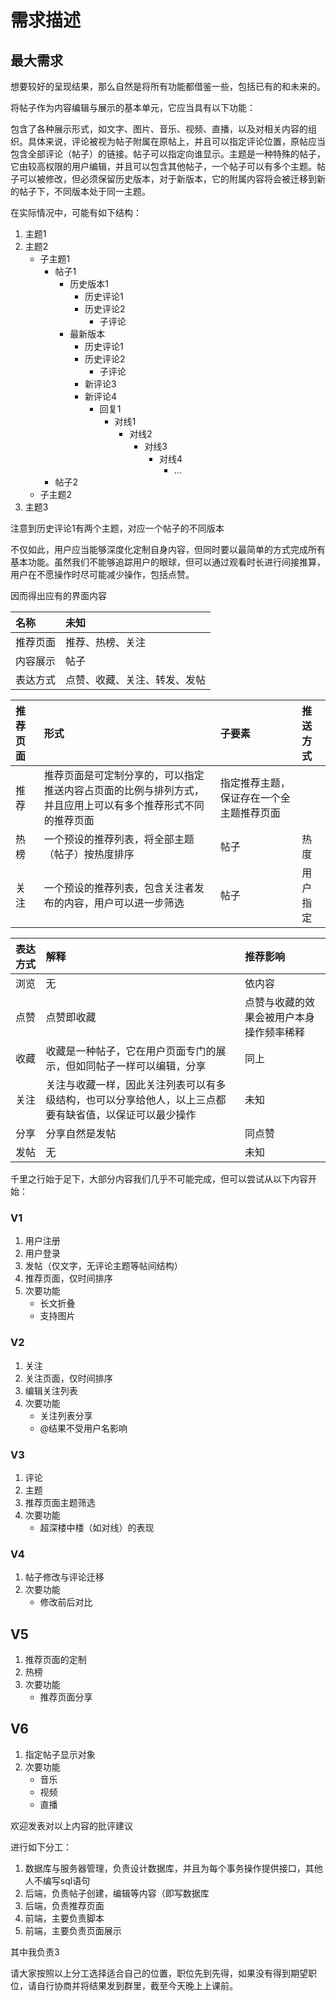 # 需求描述

## 最大需求

想要较好的呈现结果，那么自然是将所有功能都借鉴一些，包括已有的和未来的。

将帖子作为内容编辑与展示的基本单元，它应当具有以下功能：

包含了各种展示形式，如文字、图片、音乐、视频、直播，以及对相关内容的组织。具体来说，评论被视为帖子附属在原帖上，并且可以指定评论位置，原帖应当包含全部评论（帖子）的链接。帖子可以指定向谁显示。主题是一种特殊的帖子，它由较高权限的用户编辑，并且可以包含其他帖子，一个帖子可以有多个主题。帖子可以被修改，但必须保留历史版本，对于新版本，它的附属内容将会被迁移到新的帖子下，不同版本处于同一主题。

在实际情况中，可能有如下结构：

1. 主题1
2. 主题2
   - 子主题1
     - 帖子1
       - 历史版本1
         - 历史评论1
         - 历史评论2
           - 子评论
       - 最新版本
         - 历史评论1
         - 历史评论2
           - 子评论
         - 新评论3
         - 新评论4
           - 回复1
             - 对线1
               - 对线2
                 - 对线3
                   - 对线4
                     - ...
     - 帖子2
   - 子主题2
3. 主题3

注意到历史评论1有两个主题，对应一个帖子的不同版本

不仅如此，用户应当能够深度化定制自身内容，但同时要以最简单的方式完成所有基本功能。虽然我们不能够追踪用户的眼球，但可以通过观看时长进行间接推算，用户在不愿操作时尽可能减少操作，包括点赞。

因而得出应有的界面内容

| 名称  | 未知 |
|  :----  | :----  |
| 推荐页面 | 推荐、热榜、关注 |
| 内容展示 | 帖子 |
| 表达方式 | 点赞、收藏、关注、转发、发帖 |

| 推荐页面  | 形式 | 子要素 | 推送方式 |
|  :----  | :---- | :---- |  :---- |
| 推荐 | 推荐页面是可定制分享的，可以指定推送内容占页面的比例与排列方式，并且应用上可以有多个推荐形式不同的推荐页面 | 指定推荐主题，保证存在一个全主题推荐页面 |
| 热榜 | 一个预设的推荐列表，将全部主题（帖子）按热度排序 | 帖子 | 热度 |
| 关注 | 一个预设的推荐列表，包含关注者发布的内容，用户可以进一步筛选 | 帖子 | 用户指定 |

| 表达方式 | 解释 | 推荐影响 |
|  :----  | :---- | :---- |
| 浏览 | 无 | 依内容 | 影响 |
| 点赞 | 点赞即收藏 | 点赞与收藏的效果会被用户本身操作频率稀释 |
| 收藏 | 收藏是一种帖子，它在用户页面专门的展示，但如同帖子一样可以编辑，分享 | 同上 |
| 关注 | 关注与收藏一样，因此关注列表可以有多级结构，也可以分享给他人，以上三点都要有缺省值，以保证可以最少操作 | 未知 |
| 分享 | 分享自然是发帖 | 同点赞 |
| 发帖 | 无 | 未知 |

千里之行始于足下，大部分内容我们几乎不可能完成，但可以尝试从以下内容开始：

### V1

1. 用户注册
2. 用户登录
3. 发帖（仅文字，无评论主题等帖间结构）
4. 推荐页面，仅时间排序
5. 次要功能
   - 长文折叠
   - 支持图片

### V2

1. 关注
2. 关注页面，仅时间排序
3. 编辑关注列表
4. 次要功能
   - 关注列表分享
   - @结果不受用户名影响

### V3

1. 评论
2. 主题
3. 推荐页面主题筛选
4. 次要功能
   - 超深楼中楼（如对线）的表现

### V4

1. 帖子修改与评论迁移
2. 次要功能
   - 修改前后对比

## V5

1. 推荐页面的定制
2. 热榜
3. 次要功能
   - 推荐页面分享

## V6

1. 指定帖子显示对象
2. 次要功能
   - 音乐
   - 视频
   - 直播

欢迎发表对以上内容的批评建议

进行如下分工：

1. 数据库与服务器管理，负责设计数据库，并且为每个事务操作提供接口，其他人不编写sql语句
2. 后端，负责帖子创建，编辑等内容（即写数据库
3. 后端，负责推荐页面
4. 前端，主要负责脚本
5. 前端，主要负责页面展示

其中我负责3

请大家按照以上分工选择适合自己的位置，职位先到先得，如果没有得到期望职位，请自行协商并将结果发到群里，截至今天晚上上课前。

